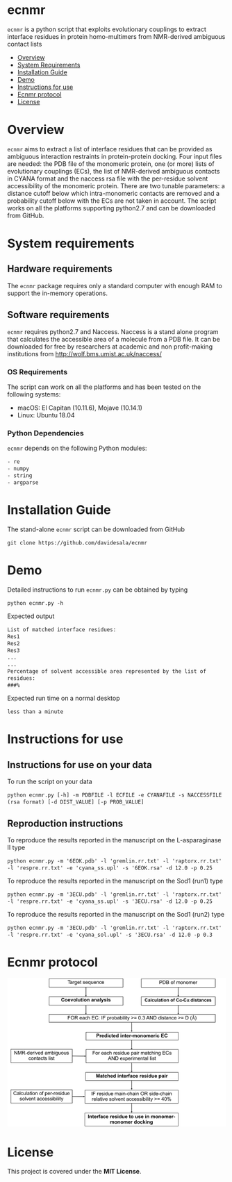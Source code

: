 # ecnmr
`ecnmr` is a python script that exploits evolutionary couplings to extract interface residues in protein homo-multimers from NMR-derived ambiguous contact lists 

- [Overview](#overview)
- [System Requirements](#system-requirements)
- [Installation Guide](#installation-guide)
- [Demo](#Demo)
- [Instructions for use](#Instructions-for-use)
- [Ecnmr protocol](#ecnmr-protocol)
- [License](#license)


# Overview
``ecnmr`` aims to extract a list of interface residues that can be provided as ambiguous interaction restraints in protein-protein docking. Four input files are needed: the PDB file of the monomeric protein, one (or more) lists of evolutionary couplings (ECs), the list of NMR-derived ambiguous contacts in CYANA format and the naccess rsa file with the per-residue solvent accessibility of the monomeric protein. There are two tunable parameters: a distance cutoff below which intra-monomeric contacts are removed and a probability cutoff below with the ECs are not taken in account. The script works on all the platforms supporting python2.7 and can be downloaded from GitHub.

# System requirements 
## Hardware requirements
The `ecnmr` package requires only a standard computer with enough RAM to support the in-memory operations.

## Software requirements
`ecnmr` requires python2.7 and Naccess. Naccess is a stand alone program that calculates the accessible area of a molecule from a PDB file. It can be downloaded for free by researchers at academic and non profit-making institutions from http://wolf.bms.umist.ac.uk/naccess/

### OS Requirements
The script can work on all the platforms and has been tested on the following systems:
+ macOS: El Capitan (10.11.6), Mojave (10.14.1)
+ Linux: Ubuntu 18.04

### Python Dependencies
`ecnmr` depends on the following Python modules: 
```
- re 
- numpy 
- string
- argparse
```

# Installation Guide
The stand-alone `ecnmr` script can be downloaded from GitHub 
```
git clone https://github.com/davidesala/ecnmr 
```

# Demo
Detailed instructions to run `ecnmr.py` can be obtained by typing
```
python ecnmr.py -h
```
Expected output
```
List of matched interface residues:
Res1
Res2
Res3
...
...
Percentage of solvent accessible area represented by the list of residues:
###%
```
Expected run time on a normal desktop
```
less than a minute
```
# Instructions for use
## Instructions for use on your data
To run the script on your data 
```
python ecnmr.py [-h] -m PDBFILE -l ECFILE -e CYANAFILE -s NACCESSFILE (rsa format) [-d DIST_VALUE] [-p PROB_VALUE]
```
## Reproduction instructions
To reproduce the results reported in the manuscript on the L-asparaginase II type
```
python ecnmr.py -m '6EOK.pdb' -l 'gremlin.rr.txt' -l 'raptorx.rr.txt' -l 'respre.rr.txt' -e 'cyana_ss.upl' -s '6EOK.rsa' -d 12.0 -p 0.25
```
To reproduce the results reported in the manuscript on the Sod1 (run1) type
```
python ecnmr.py -m '3ECU.pdb' -l 'gremlin.rr.txt' -l 'raptorx.rr.txt' -l 'respre.rr.txt' -e 'cyana_ss.upl' -s '3ECU.rsa' -d 12.0 -p 0.25
```
To reproduce the results reported in the manuscript on the Sod1 (run2) type 
```
python ecnmr.py -m '3ECU.pdb' -l 'gremlin.rr.txt' -l 'raptorx.rr.txt' -l 'respre.rr.txt' -e 'cyana_sol.upl' -s '3ECU.rsa' -d 12.0 -p 0.3
```
# Ecnmr protocol
![Ecnmr protocol](https://github.com/davidesala/ecnmr/blob/master/protocol.png)

# License

This project is covered under the **MIT License**.
